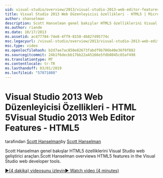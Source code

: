 ```yaml
---
uid: visual-studio/overview/2013/visual-studio-2013-web-editor-features-html5
title: Visual Studio 2013 Web Düzenleyicisi özellikleri - HTML5 | Microsoft Docs
author: shanselman
description: Scott Hanselman genel bakışlar HTML5 özelliklerini Visual Studio web geliştirici araçları.
ms.author: riande
ms.date: 10/17/2013
ms.assetid: ac477784-74e8-4ff9-8150-4b827d95774c
msc.legacyurl: /visual-studio/overview/2013/visual-studio-2013-web-editor-features-html5
msc.type: video
ms.openlocfilehash: b2d7ae7ac850e82673fabdf9b706b40e36f0f882
ms.sourcegitcommit: 24b1f6decbb17bb22a45166e5fdb0845c65af498
ms.translationtype: MT
ms.contentlocale: tr-TR
ms.lasthandoff: 03/01/2019
ms.locfileid: "57071808"
---
```

<a name="visual-studio-2013-web-editor-features---html5"></a><span data-ttu-id="83927-103">Visual Studio 2013 Web Düzenleyicisi Özellikleri - HTML 5</span><span class="sxs-lookup"><span data-stu-id="83927-103">Visual Studio 2013 Web Editor Features - HTML5</span></span>
====================
<span data-ttu-id="83927-104">tarafından [Scott Hanselman](https://github.com/shanselman)</span><span class="sxs-lookup"><span data-stu-id="83927-104">by [Scott Hanselman](https://github.com/shanselman)</span></span>

<span data-ttu-id="83927-105">Scott Hanselman genel bakışlar HTML5 özelliklerini Visual Studio web geliştirici araçları.</span><span class="sxs-lookup"><span data-stu-id="83927-105">Scott Hanselman overviews HTML5 features in the Visual Studio web developer tools.</span></span>

[<span data-ttu-id="83927-106">&#9654;(4 dakika) videosunu izleyin</span><span class="sxs-lookup"><span data-stu-id="83927-106">&#9654; Watch video (4 minutes)</span></span>](https://channel9.msdn.com/Blogs/ASP-NET-Site-Videos/visual-studio-2013-web-editor-features-html5)
